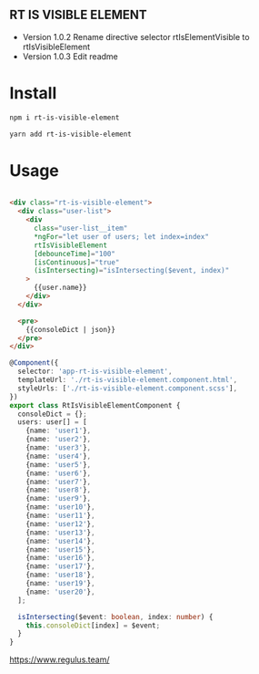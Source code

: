 ## RT IS VISIBLE ELEMENT

- Version 1.0.2 Rename directive selector rtIsElementVisible to rtIsVisibleElement
- Version 1.0.3 Edit readme

# Install

```bash
npm i rt-is-visible-element
```

```bash
yarn add rt-is-visible-element
```

# Usage
```html

<div class="rt-is-visible-element">
  <div class="user-list">
    <div
      class="user-list__item"
      *ngFor="let user of users; let index=index"
      rtIsVisibleElement
      [debounceTime]="100"
      [isContinuous]="true"
      (isIntersecting)="isIntersecting($event, index)"
    >
      {{user.name}}
    </div>
  </div>

  <pre>
    {{consoleDict | json}}
  </pre>
</div>

```

```ts
@Component({
  selector: 'app-rt-is-visible-element',
  templateUrl: './rt-is-visible-element.component.html',
  styleUrls: ['./rt-is-visible-element.component.scss'],
})
export class RtIsVisibleElementComponent {
  consoleDict = {};
  users: user[] = [
    {name: 'user1'},
    {name: 'user2'},
    {name: 'user3'},
    {name: 'user4'},
    {name: 'user5'},
    {name: 'user6'},
    {name: 'user7'},
    {name: 'user8'},
    {name: 'user9'},
    {name: 'user10'},
    {name: 'user11'},
    {name: 'user12'},
    {name: 'user13'},
    {name: 'user14'},
    {name: 'user15'},
    {name: 'user16'},
    {name: 'user17'},
    {name: 'user18'},
    {name: 'user19'},
    {name: 'user20'},
  ];

  isIntersecting($event: boolean, index: number) {
    this.consoleDict[index] = $event;
  }
}
```

https://www.regulus.team/

